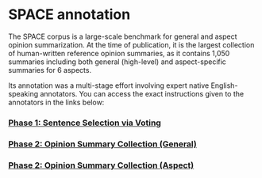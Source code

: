 # SPACE annotation 

The SPACE corpus is a large-scale benchmark for general and aspect opinion
summarization. At the time of publication, it is the largest collection of
human-written reference opinion summaries, as it contains 1,050 summaries
including both general (high-level) and aspect-specific summaries for 6
aspects.

Its annotation was a multi-stage effort involving expert native
English-speaking annotators. You can access the exact instructions given to the
annotators in the links below:

### [Phase 1: Sentence Selection via Voting](https://stangelid.github.io/qt_annotation_phase1.html)
### [Phase 2: Opinion Summary Collection (General)](https://stangelid.github.io/qt_annotation_phase2_gen.html)
### [Phase 2: Opinion Summary Collection (Aspect)](https://stangelid.github.io/qt_annotation_phase2_asp.html)
